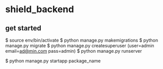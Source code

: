 # shield_backend

## get started

$ source env/bin/activate
$ python manage.py makemigrations
$ python manage.py migrate
$ python manage.py createsuperuser (user=admin email=ad@min.com pass=admin)
$ python manage.py runserver

$ python manage.py startapp package_name